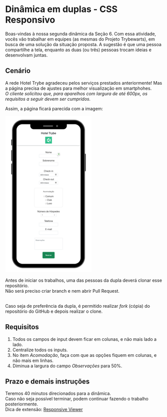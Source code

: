 # Dinâmica em duplas - CSS Responsivo

Boas-vindas à nossa segunda dinâmica da Seção 6. Com essa atividade, vocês vão trabalhar em equipes (as mesmas do Projeto Trybewarts), em busca de uma solução da situação proposta. A sugestão é que uma pessoa compartilhe a tela, enquanto as duas (ou três) pessoas trocam ideias e desenvolvam juntas.

## Cenário

A rede Hotel Trybe agradeceu pelos serviços prestados anteriormente! Mas a página precisa de ajustes para melhor visualização em smartphohes.<br>
*O cliente solicitou que, para aparelhos com largura de até 600px, os requisitos a seguir devem ser cumpridos.*

Assim, a página ficará parecida com a imagem:

<img src="responsivo.png" height="500px">

Antes de iniciar os trabalhos, uma das pessoas da dupla deverá clonar esse repositório.<br>
Não será preciso criar branch e nem abrir Pull Request.<br><br>

Caso seja de preferência da dupla, é permitido realizar _fork_ (cópia) do repositório do GitHub e depois realizar o clone.<br>

## Requisitos

1. Todos os campos de input devem ficar em colunas, e não mais lado a lado.
2. Centralize todos os inputs.
3. No item _Acomodação_, faça com que as opções fiquem em colunas, e não mais em linhas.
4. Diminua a largura do campo _Observações_ para 50%.

## Prazo e demais instruções

Teremos 40 minutos direcionados para a dinâmica.<br>
Caso não seja possível terminar, podem continuar fazendo o trabalho posteriormente.<br>
Dica de extensão: [Responsive Viewer](https://chrome.google.com/webstore/detail/responsive-viewer/inmopeiepgfljkpkidclfgbgbmfcennb?hl=pt-BR)
